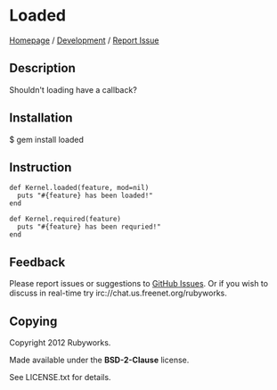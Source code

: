 # Loaded

[Homepage](http://rubygems.org/gems/loaded) /
[Development](http://github.com/rubyworks/loaded) /
[Report Issue](http://github.com/rubyworks/loaded/issues)


## Description

Shouldn't loading have a callback?


## Installation

   $ gem install loaded


## Instruction

    def Kernel.loaded(feature, mod=nil)
      puts "#{feature} has been loaded!"
    end

    def Kernel.required(feature)
      puts "#{feature} has been requried!"
    end


## Feedback

Please report issues or suggestions to
[GitHub Issues](http://github.com/rubyworks/required/issues).
Or if you wish to discuss in real-time try irc://chat.us.freenet.org/rubyworks.


## Copying

Copyright 2012 Rubyworks.

Made available under the **BSD-2-Clause** license.

See LICENSE.txt for details.

